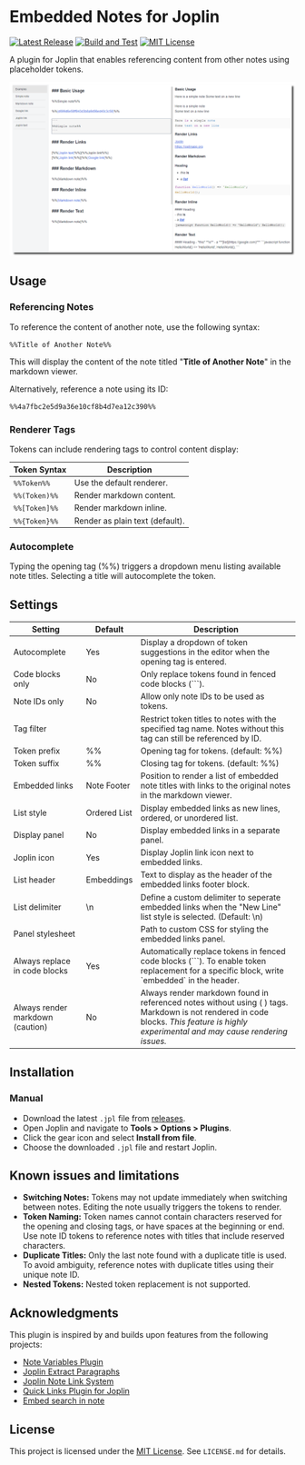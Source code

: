 # Embedded Notes for Joplin

[![Latest Release](https://img.shields.io/github/v/release/njobnz/joplin-plugin-embedded-notes?logo=joplin&label=plugin&color=1071D3)](https://github.com/njobnz/joplin-plugin-embedded-notes/releases/latest)
[![Build and Test](https://img.shields.io/github/actions/workflow/status/njobnz/joplin-plugin-embedded-notes/test.yml)](https://github.com/njobnz/joplin-plugin-embedded-notes/actions/workflows/test.yml)
[![MIT License](https://img.shields.io/github/license/njobnz/joplin-plugin-embedded-notes)](https://opensource.org/licenses/MIT)

A plugin for Joplin that enables referencing content from other notes using placeholder tokens.

![Screenshot](docs/screenshot.png)

## Usage

### Referencing Notes

To reference the content of another note, use the following syntax:

```
%%Title of Another Note%%
```

This will display the content of the note titled "**Title of Another Note**" in the markdown viewer.

Alternatively, reference a note using its ID:

```
%%4a7fbc2e5d9a36e10cf8b4d7ea12c390%%
```

### Renderer Tags

Tokens can include rendering tags to control content display:

| Token Syntax  | Description                     |
| ------------- | ------------------------------- |
| `%%Token%%`   | Use the default renderer.       |
| `%%(Token)%%` | Render markdown content.        |
| `%%[Token]%%` | Render markdown inline.         |
| `%%{Token}%%` | Render as plain text (default). |

### Autocomplete

Typing the opening tag (%%) triggers a dropdown menu listing available note titles. Selecting a title will autocomplete the token.

## Settings

| Setting                          | Default      | Description                                                                                                                                                                             |
| -------------------------------- | ------------ | --------------------------------------------------------------------------------------------------------------------------------------------------------------------------------------- |
| Autocomplete                     | Yes          | Display a dropdown of token suggestions in the editor when the opening tag is entered.                                                                                                  |
| Code blocks only                 | No           | Only replace tokens found in fenced code blocks (\`\`\`).                                                                                                                               |
| Note IDs only                    | No           | Allow only note IDs to be used as tokens.                                                                                                                                               |
| Tag filter                       |              | Restrict token titles to notes with the specified tag name. Notes without this tag can still be referenced by ID.                                                                       |
| Token prefix                     | %%           | Opening tag for tokens. (default: %%)                                                                                                                                                   |
| Token suffix                     | %%           | Closing tag for tokens. (default: %%)                                                                                                                                                   |
| Embedded links                   | Note Footer  | Position to render a list of embedded note titles with links to the original notes in the markdown viewer.                                                                              |
| List style                       | Ordered List | Display embedded links as new lines, ordered, or unordered list.                                                                                                                        |
| Display panel                    | No           | Display embedded links in a separate panel.                                                                                                                                             |
| Joplin icon                      | Yes          | Display Joplin link icon next to embedded links.                                                                                                                                        |
| List header                      | Embeddings   | Text to display as the header of the embedded links footer block.                                                                                                                       |
| List delimiter                   | \\n          | Define a custom delimiter to seperate embedded links when the "New Line" list style is selected. (Default: \\n)                                                                         |
| Panel stylesheet                 |              | Path to custom CSS for styling the embedded links panel.                                                                                                                                |
| Always replace in code blocks    | Yes          | Automatically replace tokens in fenced code blocks (\`\`\`). To enable token replacement for a specific block, write \`embedded\` in the header.                                        |
| Always render markdown (caution) | No           | Always render markdown found in referenced notes without using ( ) tags. Markdown is not rendered in code blocks. *This feature is highly experimental and may cause rendering issues.* |

## Installation
<!--
### Automatic

- Open Joplin and navigate to **Tools > Options > Plugins**.
- Search for **"Embedded Notes"** and click **Install**.
- Restart Joplin to enable the plugin.
-->
### Manual

- Download the latest `.jpl` file from [releases](https://github.com/njobnz/joplin-plugin-embedded-notes/releases/latest).
- Open Joplin and navigate to **Tools > Options > Plugins**.
- Click the gear icon and select **Install from file**.
- Choose the downloaded `.jpl` file and restart Joplin.

## Known issues and limitations

- **Switching Notes:** Tokens may not update immediately when switching between notes. Editing the note usually triggers the tokens to render.
- **Token Naming:** Token names cannot contain characters reserved for the opening and closing tags, or have spaces at the beginning or end. Use note ID tokens to reference notes with titles that include reserved characters.
- **Duplicate Titles:** Only the last note found with a duplicate title is used. To avoid ambiguity, reference notes with duplicate titles using their unique note ID.
- **Nested Tokens:** Nested token replacement is not supported.

## Acknowledgments

This plugin is inspired by and builds upon features from the following projects:

- [Note Variables Plugin](https://github.com/DanteCoder/JoplinPluginNoteVariables)
- [Joplin Extract Paragraphs](https://github.com/djsudduth/joplin-plugin-paragraph-extractor)
- [Joplin Note Link System](https://github.com/ylc395/joplin-plugin-note-link-system)
- [Quick Links Plugin for Joplin](https://github.com/roman-r-m/joplin-plugin-quick-links)
- [Embed search in note](https://github.com/ambrt/joplin-plugin-embed-search)

## License

This project is licensed under the [MIT License](LICENSE.md). See `LICENSE.md` for details.
